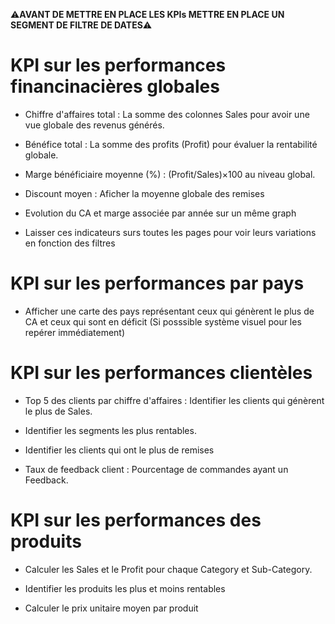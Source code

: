 ⚠️**AVANT DE METTRE EN PLACE LES KPIs METTRE EN PLACE UN SEGMENT DE FILTRE DE DATES**⚠️

# KPI sur les performances financinacières globales

- Chiffre d'affaires total : La somme des colonnes Sales pour avoir une vue globale des revenus générés.

- Bénéfice total : La somme des profits (Profit) pour évaluer la rentabilité globale.

- Marge bénéficiaire moyenne (%) : (Profit/Sales)×100 au niveau global.

- Discount moyen : Aficher la moyenne globale des remises

- Evolution du CA et marge associée par année sur un même graph

- Laisser ces indicateurs surs toutes les pages pour voir leurs variations en fonction des filtres

# KPI sur les performances par pays

- Afficher une carte des pays représentant ceux qui génèrent le plus de CA et ceux qui sont en déficit (Si posssible système visuel pour les repérer immédiatement)

# KPI sur les performances clientèles

- Top 5 des clients par chiffre d'affaires : Identifier les clients qui génèrent le plus de Sales.

- Identifier les segments les plus rentables.

- Identifier les clients qui ont le plus de remises

- Taux de feedback client : Pourcentage de commandes ayant un Feedback.

# KPI sur les performances des produits

- Calculer les Sales et le Profit pour chaque Category et Sub-Category.

- Identifier les produits les plus et moins rentables

- Calculer le prix unitaire moyen par produit 